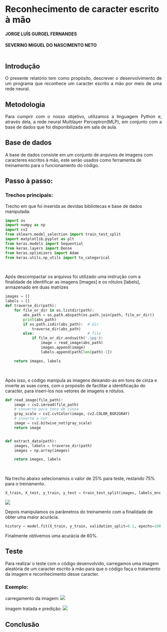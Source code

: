 # Reconhecimento de caracter escrito à mão 
#### JORGE LUÍS GURGEL FERNANDES <br>
#### SEVERINO MIGUEL DO NASCIMENTO NETO <br><br>
 
## Introdução
<p align="justify">
O presente relatório tem como propósito, descrever o desenvolvimento de um programa que reconhece um caracter escrito a mão por meio de uma rede neural.  
 
## Metodologia<br> 
<p align="justify">
Para cumprir com o nosso objetivo, utilizamos a linguagem Python e, através dela, a rede neural Multilayer Perceptron(MLP), em conjunto com a base de dados que foi disponibilizada em sala de aula.  
 
## Base de dados
A base de dados consiste em um conjunto de arquivos de imagens com caracteres escritos à mão, este serão usados como ferramenta de treinamento para o funcionamento do código.
<br>

## Passo à passo:<br>
 
### Trechos principais:
Trecho em que foi inserida as devidas bibliotecas e base de dados manipulada:
<br>

```py	
import os
import numpy as np
import cv2
from sklearn.model_selection import train_test_split
import matplotlib.pyplot as plt 
from keras.models import Sequential 
from keras.layers import Dense
from keras.optimizers import Adam 
from keras.utils.np_utils import to_categorical
```
<br>

Após descompactar os arquivos foi utilizado uma instrução com a finalidade de identificar as imagens [images] e os rótulos [labels], armazenado em duas matrizes

```py	
images = []
labels = []
def traverse_dir(path):
    for file_or_dir in os.listdir(path):
        abs_path = os.path.abspath(os.path.join(path, file_or_dir))
        print(abs_path)
        if os.path.isdir(abs_path):  # dir
            traverse_dir(abs_path)
        else:                        # file
            if file_or_dir.endswith('.jpg'):
                image = read_image(abs_path)
                images.append(image)
                labels.append(path[len(path)-1])

    return images, labels
``` 
 <br>

 Após isso, o código manipula as imagens deixando-as em tons de cinza e inverte as suas cores, com o propósito de facilitar a identificação do caracter, para inseri-los nos vetores de imagens e rótulos.
 <br>

```py
def read_image(file_path):
    image = cv2.imread(file_path)
    # converte para tons de cinza 
    gray_scale = cv2.cvtColor(image, cv2.COLOR_BGR2GRAY)
    # inverte a cor 
    image = cv2.bitwise_not(gray_scale) 
    return image


def extract_data(path):
    images, labels = traverse_dir(path)
    images = np.array(images)

    return images, labels
```
<br>

Na trecho abaixo selecionamos o valor de 25% para teste, restando 75% para o treinamento.

```py
X_train, X_test, y_train, y_test = train_test_split(images, labels_enc, test_size=0.25, random_state=1)
```

<img src="https://github.com/migueloten/imagens/blob/master/Sem%20t%C3%ADtulo.png?raw=true">

<br>

Depois manipulamos os parâmetros do treinamento com a finalidade de obter uma maior acurácia.

```py
history = model.fit(X_train, y_train, validation_split=0.1, epochs=100, batch_size = 75, verbose = 1, shuffle = 15)
```

Finalmente obtivemos uma acurácia de 60%.

## Teste 

Para realizar o teste com o código desenvolvido, carregamos uma imagem aleatória de um caracter escrito à mão para que o código faça o tratamento da imagem e reconhecimento desse caracter.

### Exemplo:

carregamento da imagem:
<img src="https://github.com/migueloten/imagens/blob/master/teste1.png?raw=true">

imagem tratada e predição:
<img src="https://github.com/migueloten/imagens/blob/master/teste2.png?raw=true">



## Conclusão<br>

<p align="justify">

 
</p>
 

